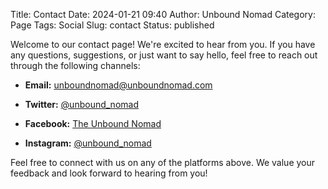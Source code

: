 Title: Contact
Date: 2024-01-21 09:40
Author: Unbound Nomad
Category: Page
Tags: Social
Slug: contact
Status: published

Welcome to our contact page! We're excited to hear from you. If you have any questions, suggestions, or just want to say hello, feel free to reach out through the following channels:

- **Email:** [unboundnomad@unboundnomad.com](mailto:unboundnomad@unboundnomad.com)

- **Twitter:** [@unbound_nomad](https://x.com/unbound_nomad)

- **Facebook:** [The Unbound Nomad](https://www.facebook.com/profile.php?id=61554818544356)

- **Instagram:** [@unbound_nomad](https://www.instagram.com/unbound_nomad/)

Feel free to connect with us on any of the platforms above. We value your feedback and look forward to hearing from you!

